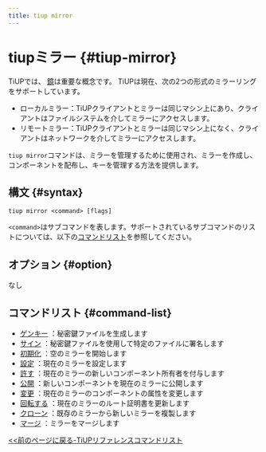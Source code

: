 ```yaml
---
title: tiup mirror
---
```


# tiupミラー {#tiup-mirror}

TiUPでは、 [鏡](/tiup/tiup-mirror-reference.md)は重要な概念です。 TiUPは現在、次の2つの形式のミラーリングをサポートしています。

-   ローカルミラー：TiUPクライアントとミラーは同じマシン上にあり、クライアントはファイルシステムを介してミラーにアクセスします。
-   リモートミラー：TiUPクライアントとミラーは同じマシン上になく、クライアントはネットワークを介してミラーにアクセスします。

`tiup mirror`コマンドは、ミラーを管理するために使用され、ミラーを作成し、コンポーネントを配布し、キーを管理する方法を提供します。

## 構文 {#syntax}

```shell
tiup mirror <command> [flags]
```

`<command>`はサブコマンドを表します。サポートされているサブコマンドのリストについては、以下の[コマンドリスト](#command-list)を参照してください。

## オプション {#option}

なし

## コマンドリスト {#command-list}

-   [ゲンキー](/tiup/tiup-command-mirror-genkey.md) ：秘密鍵ファイルを生成します
-   [サイン](/tiup/tiup-command-mirror-sign.md) ：秘密鍵ファイルを使用して特定のファイルに署名します
-   [初期化](/tiup/tiup-command-mirror-init.md) ：空のミラーを開始します
-   [設定](/tiup/tiup-command-mirror-set.md) ：現在のミラーを設定します
-   [許す](/tiup/tiup-command-mirror-grant.md) ：現在のミラーの新しいコンポーネント所有者を付与します
-   [公開](/tiup/tiup-command-mirror-publish.md) ：新しいコンポーネントを現在のミラーに公開します
-   [変更](/tiup/tiup-command-mirror-modify.md) ：現在のミラーのコンポーネントの属性を変更します
-   [回転する](/tiup/tiup-command-mirror-rotate.md) ：現在のミラーのルート証明書を更新します
-   [クローン](/tiup/tiup-command-mirror-clone.md) ：既存のミラーから新しいミラーを複製します
-   [マージ](/tiup/tiup-command-mirror-merge.md) ：ミラーをマージします

[&lt;&lt;前のページに戻る-TiUPリファレンスコマンドリスト](/tiup/tiup-reference.md#command-list)
